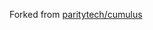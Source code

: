 Forked from [paritytech/cumulus](https://github.com/paritytech/cumulus/tree/polkadot-v0.9.43/pallets/collator-selection)
